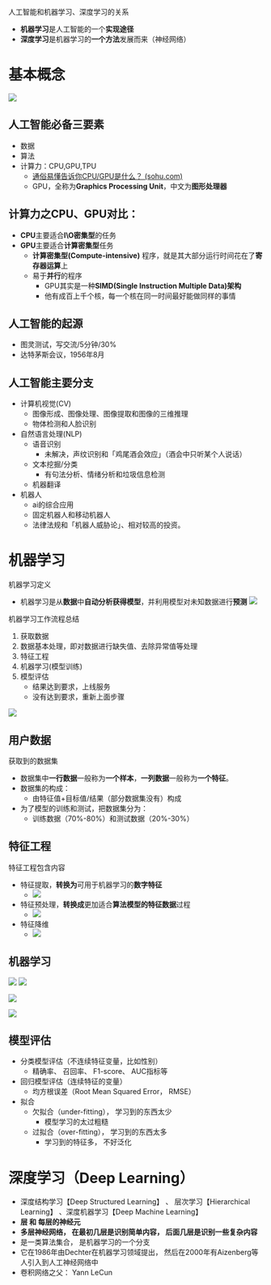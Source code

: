人工智能和机器学习、深度学习的关系
- **机器学习**是人工智能的一个**实现途径**
- **深度学习**是机器学习的**一个方法**发展而来（神经网络）
# 基本概念
![](../photo/Pasted%20image%2020240705205223.png)
## 人工智能必备三要素
- 数据
- 算法
- 计算力：CPU,GPU,TPU
	- [通俗易懂告诉你CPU/GPU是什么？ (sohu.com)](https://www.sohu.com/a/201309334_468740)
	- GPU，全称为**Graphics Processing Unit**，中文为**图形处理器**

## 计算力之CPU、GPU对比：
- **CPU**主要适合**I\O密集型**的任务
- **GPU**主要适合**计算密集型**任务
	- **计算密集型(Compute-intensive)** 程序，就是其大部分运行时间花在了**寄存器运算**上
	- 易于**并行**的程序
		- GPU其实是一种**SIMD(Single Instruction Multiple Data)架构**
		- 他有成百上千个核，每一个核在同一时间最好能做同样的事情

## 人工智能的起源
- 图灵测试，写交流/5分钟/30%
-  达特茅斯会议，1956年8月

## 人工智能主要分支
- 计算机视觉(CV)
	- 图像形成、图像处理、图像提取和图像的三维推理
	- 物体检测和人脸识别
- 自然语言处理(NLP)
	- 语音识别
		- 未解决，声纹识别和「鸡尾酒会效应」（酒会中只听某个人说话）
	- 文本挖掘/分类
		- 有句法分析、情绪分析和垃圾信息检测
	- 机器翻译
- 机器人
	- ai的综合应用
	- 固定机器人和移动机器人
	- 法律法规和「机器人威胁论」、相对较高的投资。

# 机器学习
机器学习定义
- 机器学习是从**数据**中**自动分析获得模型**，并利用模型对未知数据进行**预测**
![](../photo/Pasted%20image%2020231110102935.png)

机器学习工作流程总结
1. 获取数据
2. 数据基本处理，即对数据进行缺失值、去除异常值等处理
3. 特征工程
4. 机器学习(模型训练)
5. 模型评估
	- 结果达到要求，上线服务
	- 没有达到要求，重新上面步骤

![](../photo/Pasted%20image%2020231110103003.png)

## 用户数据
获取到的数据集
- 数据集中**一行数据**一般称为**一个样本**，**一列数据**一般称为**一个特征**。
- 数据集的构成：
	- 由特征值+目标值/结果（部分数据集没有）构成
- 为了模型的训练和测试，把数据集分为：
	- 训练数据（70%-80%）和测试数据（20%-30%）

## 特征工程
特征工程包含内容
- 特征提取，**转换为**可用于机器学习的**数字特征**
	- ![](../photo/Pasted%20image%2020231110103420.png)
- 特征预处理，**转换成**更加适合**算法模型的特征数据**过程
	- ![](../photo/Pasted%20image%2020231110103440.png)
- 特征降维
	- ![](../photo/Pasted%20image%2020231110103503.png)

## 机器学习
![](../photo/Pasted%20image%2020231110112152.png)
![](../photo/Pasted%20image%2020231110112319.png)

![](../photo/Pasted%20image%2020231110112123.png)

![](../photo/Pasted%20image%2020231110112253.png)
## 模型评估
- 分类模型评估（不连续特征变量，比如性别）
	- 精确率、 召回率、 F1-score、 AUC指标等
- 回归模型评估（连续特征的变量）
	- 均方根误差（Root Mean Squared Error， RMSE）
- 拟合
	- 欠拟合（under-fitting）， 学习到的东西太少
		- 模型学习的太过粗糙
	- 过拟合（over-fitting）， 学习到的东西太多
		- 学习到的特征多， 不好泛化

# 深度学习（Deep Learning）
- 深度结构学习【Deep Structured Learning】 、 层次学习【Hierarchical Learning】 、深度机器学习【Deep Machine Learning】
- **层 和 每层的神经元**
- **多层神经网络， 在最初几层是识别简单内容， 后面几层是识别一些复杂内容**
- 是一类算法集合， 是机器学习的一个分支
- 它在1986年由Dechter在机器学习领域提出， 然后在2000年有Aizenberg等人引入到人工神经网络中
- 卷积网络之父： Yann LeCun
